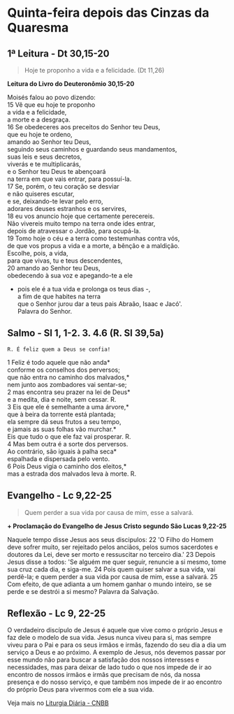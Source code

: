 # Quinta-feira depois das Cinzas da Quaresma

## 1ª Leitura - Dt 30,15-20

> Hoje te proponho a vida e a felicidade. (Dt 11,26)

**Leitura do Livro do Deuteronômio 30,15-20**

Moisés falou ao povo dizendo:    
15 Vê que eu hoje te proponho   
 a vida e a felicidade,   
 a morte e a desgraça.    
16 Se obedeceres aos preceitos do Senhor teu Deus,   
 que eu hoje te ordeno,   
 amando ao Senhor teu Deus,   
 seguindo seus caminhos e guardando seus mandamentos,   
 suas leis e seus decretos,   
 viverás e te multiplicarás,   
 e o Senhor teu Deus te abençoará   
 na terra em que vais entrar, para possuí-la.    
17 Se, porém, o teu coração se desviar   
 e não quiseres escutar,   
 e se, deixando-te levar pelo erro,   
 adorares deuses estranhos e os servires,    
18 eu vos anuncio hoje que certamente perecereis.   
 Não vivereis muito tempo na terra onde ides entrar,   
 depois de atravessar o Jordão, para ocupá-la.    
19 Tomo hoje o céu e a terra como testemunhas contra vós,   
 de que vos propus a vida e a morte, a bênção e a maldição.   
 Escolhe, pois, a vida,   
 para que vivas, tu e teus descendentes,    
20 amando ao Senhor teu Deus,   
 obedecendo à sua voz e apegando-te a ele   
 - pois ele é a tua vida e prolonga os teus dias -,   
 a fim de que habites na terra   
 que o Senhor jurou dar a teus pais Abraão, Isaac e Jacó'.   
 Palavra do Senhor.

## Salmo - Sl 1, 1-2. 3. 4.6 (R. Sl 39,5a)

`R. É feliz quem a Deus se confia!`

1 Feliz é todo aquele que não anda*   
 conforme os conselhos dos perversos;   
 que não entra no caminho dos malvados,*   
 nem junto aos zombadores vai sentar-se;    
2 mas encontra seu prazer na lei de Deus*   
 e a medita, dia e noite, sem cessar. R.    
3 Eis que ele é semelhante a uma árvore,*   
 que à beira da torrente está plantada;   
 ela sempre dá seus frutos a seu tempo,   
 e jamais as suas folhas vão murchar.*   
 Eis que tudo o que ele faz vai prosperar. R.    
4 Mas bem outra é a sorte dos perversos.   
 Ao contrário, são iguais à palha seca*   
 espalhada e dispersada pelo vento.    
6 Pois Deus vigia o caminho dos eleitos,*   
 mas a estrada dos malvados leva à morte. R.

## Evangelho - Lc 9,22-25

> Quem perder a sua vida por causa de mim, esse a salvará.

**+ Proclamação do Evangelho de Jesus Cristo segundo São Lucas 9,22-25**

Naquele tempo disse Jesus aos seus discipulos:    22 'O Filho do Homem deve sofrer muito,     ser rejeitado pelos anciãos,     pelos sumos sacerdotes e doutores da Lei,     deve ser morto e ressuscitar no terceiro dia.'    23 Depois Jesus disse a todos:     'Se alguém me quer seguir, renuncie a si mesmo,     tome sua cruz cada dia, e siga-me.    24 Pois quem quiser salvar a sua vida, vai perdê-la;     e quem perder a sua vida por causa de mim, esse a salvará.    25 Com efeito, de que adianta     a um homem ganhar o mundo inteiro,     se se perde e se destrói a si mesmo?     Palavra da Salvação.

## Reflexão - Lc 9, 22-25

O verdadeiro discípulo de Jesus é aquele que vive como o próprio Jesus e faz dele o modelo de sua vida. Jesus nunca viveu para si, mas sempre viveu para o Pai e para os seus irmãos e irmãs, fazendo do seu dia a dia um serviço a Deus e ao próximo. A exemplo de Jesus, nós devemos passar por esse mundo não para buscar a satisfação dos nossos interesses e necessidades, mas para deixar de lado tudo o que nos impede de ir ao encontro de nossos irmãos e irmãs que precisam de nós, da nossa presença e do nosso serviço, e que também nos impede de ir ao encontro do próprio Deus para vivermos com ele a sua vida.

Veja mais no [Liturgia Diária - CNBB](http://liturgiadiaria.cnbb.org.br/app/user/user/UserView.php?ano=2017&mes=3&dia=2)